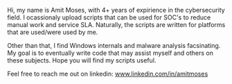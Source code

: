Hi, my name is Amit Moses, with 4+ years of expirience in the cybersecurity field.
I ocassionaly upload scripts that can be used for SOC's to reduce manual work and service SLA.
Naturally, the scripts are written for platforms that are used/were used by me.

Other than that, I find Windows internals and malware analysis facsinating.
My goal is to eventually write code that may assist myself and others on these subjects.
Hope you will find my scripts useful.

Feel free to reach me out on linkedin: www.linkedin.com/in/amitmoses




<!---
wh1teone/wh1teone is a ✨ special ✨ repository because its `README.md` (this file) appears on your GitHub profile.
You can click the Preview link to take a look at your changes.
--->
